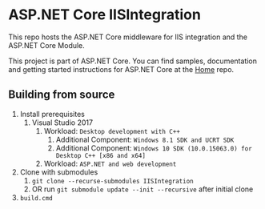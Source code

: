 ASP.NET Core IISIntegration
========
This repo hosts the ASP.NET Core middleware for IIS integration and the ASP.NET Core Module.

This project is part of ASP.NET Core. You can find samples, documentation and getting started instructions for ASP.NET Core at the [Home](https://github.com/aspnet/home) repo.

## Building from source
1. Install prerequisites
   1. Visual Studio 2017
      1. Workload: `Desktop development with C++`
         1. Additional Component: `Windows 8.1 SDK and UCRT SDK`
         2. Additional Component: `Windows 10 SDK (10.0.15063.0) for Desktop C++ [x86 and x64]`
      2. Workload: `ASP.NET and web development`
2. Clone with submodules
   1. `git clone --recurse-submodules IISIntegration`
   2. OR run `git submodule update --init --recursive` after initial clone
3. `build.cmd`
